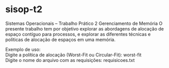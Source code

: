 # sisop-t2

Sistemas Operacionais – Trabalho Prático 2
Gerenciamento de Memória
O presente trabalho tem por objetivo explorar as abordagens de alocação de espaço contíguo para
processos, e explorar as diferentes técnicas e políticas de alocação de espaços em uma memória.

Exemplo de uso:<br>
Digite a política de alocação (Worst-Fit ou Circular-Fit): worst-fit<br>
Digite o nome do arquivo com as requisições: requisicoes.txt
